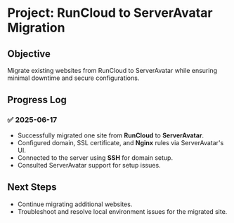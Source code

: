 # Project: RunCloud to ServerAvatar Migration

## Objective
Migrate existing websites from RunCloud to ServerAvatar while ensuring minimal downtime and secure configurations.

## Progress Log

### ✅ 2025-06-17
- Successfully migrated one site from **RunCloud** to **ServerAvatar**.
- Configured domain, SSL certificate, and **Nginx** rules via ServerAvatar's UI.
- Connected to the server using **SSH** for domain setup.
- Consulted ServerAvatar support for setup issues.

## Next Steps
- Continue migrating additional websites.
- Troubleshoot and resolve local environment issues for the migrated site.
